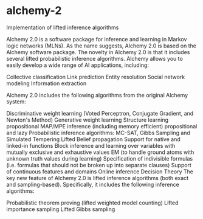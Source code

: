 # alchemy-2
Implementation of lifted inference algorithms

Alchemy 2.0 is a software package for inference and learning in Markov logic networks (MLNs). As the name suggests, Alchemy 2.0 is based on the Alchemy software package. The novelty in Alchemy 2.0 is that it includes several lifted probabilistic inference algorithms. Alchemy allows you to easily develop a wide range of AI applications, including:

Collective classification
Link prediction
Entity resolution
Social network modeling
Information extraction

Alchemy 2.0 includes the following algorithms from the original Alchemy system:

Discriminative weight learning (Voted Perceptron, Conjugate Gradient, and Newton's Method)
Generative weight learning
Structure learning
propositional MAP/MPE inference (including memory efficient)
propositional and lazy Probabilistic inference algorithms: MC-SAT, Gibbs Sampling and Simulated Tempering
Lifted Belief propagation
Support for native and linked-in functions
Block inference and learning over variables with mutually exclusive and exhaustive values
EM (to handle ground atoms with unknown truth values during learning)
Specification of indivisible formulas (i.e. formulas that should not be broken up into separate clauses)
Support of continuous features and domains
Online inference
Decision Theory
The key new feature of Alchemy 2.0 is lifted inference algorithms (both exact and sampling-based). Specifically, it includes the following inference algorithms:

Probabilistic theorem proving (lifted weighted model counting)
Lifted importance sampling
Lifted Gibbs sampling
